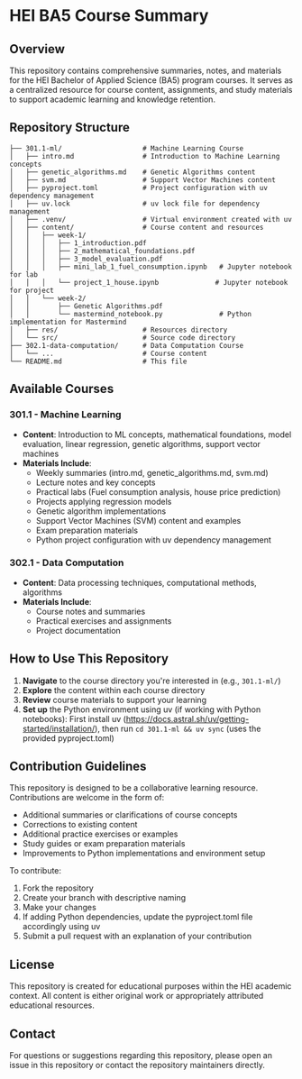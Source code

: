 # HEI BA5 Course Summary

## Overview

This repository contains comprehensive summaries, notes, and materials for the HEI Bachelor of Applied Science (BA5) program courses. It serves as a centralized resource for course content, assignments, and study materials to support academic learning and knowledge retention.

## Repository Structure

```
├── 301.1-ml/                    # Machine Learning Course
│   ├── intro.md                 # Introduction to Machine Learning concepts
│   ├── genetic_algorithms.md    # Genetic Algorithms content
│   ├── svm.md                   # Support Vector Machines content
│   ├── pyproject.toml           # Project configuration with uv dependency management
│   ├── uv.lock                  # uv lock file for dependency management
│   ├── .venv/                   # Virtual environment created with uv
│   ├── content/                 # Course content and resources
│   │   ├── week-1/
│   │   │   ├── 1_introduction.pdf
│   │   │   ├── 2_mathematical_foundations.pdf
│   │   │   ├── 3_model_evaluation.pdf
│   │   │   ├── mini_lab_1_fuel_consumption.ipynb   # Jupyter notebook for lab
│   │   │   └── project_1_house.ipynb              # Jupyter notebook for project
│   │   └── week-2/
│   │       ├── Genetic Algorithms.pdf
│   │       └── mastermind_notebook.py              # Python implementation for Mastermind
│   ├── res/                     # Resources directory
│   └── src/                     # Source code directory
├── 302.1-data-computation/      # Data Computation Course
│   └── ...                      # Course content
└── README.md                    # This file
```

## Available Courses

### 301.1 - Machine Learning
- **Content**: Introduction to ML concepts, mathematical foundations, model evaluation, linear regression, genetic algorithms, support vector machines
- **Materials Include**:
  - Weekly summaries (intro.md, genetic_algorithms.md, svm.md)
  - Lecture notes and key concepts
  - Practical labs (Fuel consumption analysis, house price prediction)
  - Projects applying regression models
  - Genetic algorithm implementations
  - Support Vector Machines (SVM) content and examples
  - Exam preparation materials
  - Python project configuration with uv dependency management

### 302.1 - Data Computation
- **Content**: Data processing techniques, computational methods, algorithms
- **Materials Include**:
  - Course notes and summaries
  - Practical exercises and assignments
  - Project documentation

## How to Use This Repository

1. **Navigate** to the course directory you're interested in (e.g., `301.1-ml/`)
2. **Explore** the content within each course directory
3. **Review** course materials to support your learning
4. **Set up** the Python environment using uv (if working with Python notebooks): First install uv (https://docs.astral.sh/uv/getting-started/installation/), then run `cd 301.1-ml && uv sync` (uses the provided pyproject.toml)

## Contribution Guidelines

This repository is designed to be a collaborative learning resource. Contributions are welcome in the form of:

- Additional summaries or clarifications of course concepts
- Corrections to existing content
- Additional practice exercises or examples
- Study guides or exam preparation materials
- Improvements to Python implementations and environment setup

To contribute:
1. Fork the repository
2. Create your branch with descriptive naming
3. Make your changes
4. If adding Python dependencies, update the pyproject.toml file accordingly using uv
5. Submit a pull request with an explanation of your contribution

## License

This repository is created for educational purposes within the HEI academic context. All content is either original work or appropriately attributed educational resources.

## Contact

For questions or suggestions regarding this repository, please open an issue in this repository or contact the repository maintainers directly.